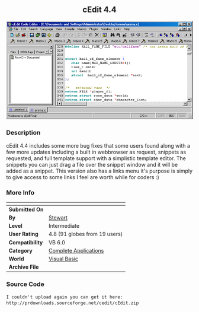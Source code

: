 ﻿<div align="center">

## cEdit 4\.4

<img src="PIC200112201518113027.gif">
</div>

### Description

cEdit 4.4 includes some more bug fixes that some users found along with a few more updates including a built in webbrowser as request, snippets as requested, and full template support with a simplistic template editor. The snippets you can just drag a file over the snippet window and it will be added as a snippet. This version also has a links menu it's purpose is simply to give access to some links I feel are worth while for coders :)
 
### More Info
 


<span>             |<span>
---                |---
**Submitted On**   |
**By**             |[Stewart](https://github.com/Planet-Source-Code/PSCIndex/blob/master/ByAuthor/stewart.md)
**Level**          |Intermediate
**User Rating**    |4.8 (91 globes from 19 users)
**Compatibility**  |VB 6\.0
**Category**       |[Complete Applications](https://github.com/Planet-Source-Code/PSCIndex/blob/master/ByCategory/complete-applications__1-27.md)
**World**          |[Visual Basic](https://github.com/Planet-Source-Code/PSCIndex/blob/master/ByWorld/visual-basic.md)
**Archive File**   |[](https://github.com/Planet-Source-Code/stewart-cedit-4-4__1-29988/archive/master.zip)





### Source Code

```
I couldn't upload again you can get it here:
http://prdownloads.sourceforge.net/cedit/cEdit.zip
```


